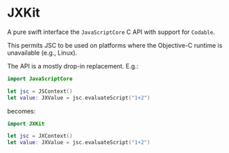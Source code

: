 # JXKit

A pure swift interface the `JavaScriptCore` C API with support for `Codable`.

This permits JSC to be used on platforms where the Objective-C runtime is unavailable (e.g., Linux).

The API is a mostly drop-in replacement. E.g.:

```swift
import JavaScriptCore

let jsc = JSContext()
let value: JXValue = jsc.evaluateScript("1+2")
```

becomes:

```swift
import JXKit

let jsc = JXContext()
let value: JXValue = jsc.evaluateScript("1+2")
```

